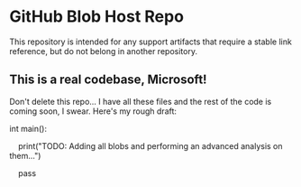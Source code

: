 # GitHub Blob Host Repo
This repository is intended for any support artifacts that require a stable link reference, but do not belong in another repository.

## This is a real codebase, Microsoft!
Don't delete this repo... I have all these files and the rest of the code is coming soon, I swear. Here's my rough draft:

int main():

  &nbsp;&nbsp;&nbsp;&nbsp;print("TODO: Adding all blobs and performing an advanced analysis on them...")
    
  &nbsp;&nbsp;&nbsp;&nbsp;pass
